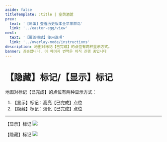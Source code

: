 ```yaml
---
aside: false
titleTemplate: :title | 空荧酒馆
prev:
  text: '【彩蛋】查看历史版本金苹果群岛'
  link: '../easter-egg/view'
next:
  text: '【覆盖模式】使用说明'
  link: '../overlay-mode/instructions'
description: 地图对标记【已完成】的点位有两种显示方式。
banner: 죄송합니다. 이 페이지 번역은 아직 진행 중입니다
---
```


[文：【隐藏】标记/【显示】标记]: # 'https://support.qq.com/products/321980/faqs/127250'

# 【隐藏】标记/【显示】标记

地图对标记【已完成】的点位有两种显示方式：

1. 【显示】标记：高亮【已完成】点位
2. 【隐藏】标记：淡化【已完成】点位

---

【显示】标记
![](/imgs/ko/manual/hide-show-done/Hide.png)

【隐藏】标记
![](/imgs/ko/manual/hide-show-done/show.png)
